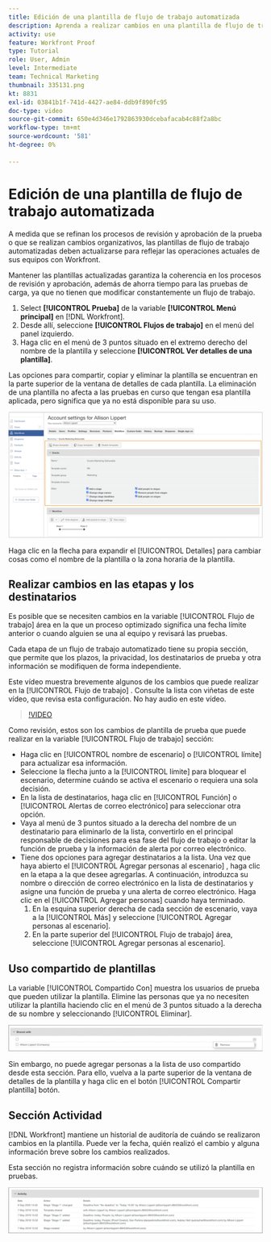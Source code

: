 ```yaml
---
title: Edición de una plantilla de flujo de trabajo automatizada
description: Aprenda a realizar cambios en una plantilla de flujo de trabajo de pruebas automatizadas existente en [!DNL  Workfront].
activity: use
feature: Workfront Proof
type: Tutorial
role: User, Admin
level: Intermediate
team: Technical Marketing
thumbnail: 335131.png
kt: 8831
exl-id: 03841b1f-741d-4427-ae84-ddb9f890fc95
doc-type: video
source-git-commit: 650e4d346e1792863930dcebafacab4c88f2a8bc
workflow-type: tm+mt
source-wordcount: '581'
ht-degree: 0%

---
```


# Edición de una plantilla de flujo de trabajo automatizada

A medida que se refinan los procesos de revisión y aprobación de la prueba o que se realizan cambios organizativos, las plantillas de flujo de trabajo automatizadas deben actualizarse para reflejar las operaciones actuales de sus equipos con Workfront.

Mantener las plantillas actualizadas garantiza la coherencia en los procesos de revisión y aprobación, además de ahorra tiempo para las pruebas de carga, ya que no tienen que modificar constantemente un flujo de trabajo.

1. Select **[!UICONTROL Prueba]** de la variable **[!UICONTROL Menú principal]** en [!DNL Workfront].
1. Desde allí, seleccione **[!UICONTROL Flujos de trabajo]** en el menú del panel izquierdo.
1. Haga clic en el menú de 3 puntos situado en el extremo derecho del nombre de la plantilla y seleccione **[!UICONTROL Ver detalles de una plantilla]**.

Las opciones para compartir, copiar y eliminar la plantilla se encuentran en la parte superior de la ventana de detalles de cada plantilla. La eliminación de una plantilla no afecta a las pruebas en curso que tengan esa plantilla aplicada, pero significa que ya no está disponible para su uso.

![Ventana de detalles de plantilla](assets/proof-system-setup-edit-templates-details-area.png)

<!--
Lean More URLs
-->

Haga clic en la flecha para expandir el [!UICONTROL Detalles] para cambiar cosas como el nombre de la plantilla o la zona horaria de la plantilla.

## Realizar cambios en las etapas y los destinatarios

Es posible que se necesiten cambios en la variable [!UICONTROL Flujo de trabajo] área en la que un proceso optimizado significa una fecha límite anterior o cuando alguien se una al equipo y revisará las pruebas.

Cada etapa de un flujo de trabajo automatizado tiene su propia sección, que permite que los plazos, la privacidad, los destinatarios de prueba y otra información se modifiquen de forma independiente.

Este vídeo muestra brevemente algunos de los cambios que puede realizar en la [!UICONTROL Flujo de trabajo] . Consulte la lista con viñetas de este vídeo, que revisa esta configuración. No hay audio en este vídeo.

>[!VIDEO](https://video.tv.adobe.com/v/335131/?quality=12&learn=on)

Como revisión, estos son los cambios de plantilla de prueba que puede realizar en la variable [!UICONTROL Flujo de trabajo] sección:

* Haga clic en [!UICONTROL nombre de escenario] o [!UICONTROL límite] para actualizar esa información.
* Seleccione la flecha junto a la [!UICONTROL límite] para bloquear el escenario, determine cuándo se activa el escenario o requiera una sola decisión.
* En la lista de destinatarios, haga clic en [!UICONTROL Función] o [!UICONTROL Alertas de correo electrónico] para seleccionar otra opción.
* Vaya al menú de 3 puntos situado a la derecha del nombre de un destinatario para eliminarlo de la lista, convertirlo en el principal responsable de decisiones para esa fase del flujo de trabajo o editar la función de prueba y la información de alerta por correo electrónico.
* Tiene dos opciones para agregar destinatarios a la lista. Una vez que haya abierto el [!UICONTROL Agregar personas al escenario] , haga clic en la etapa a la que desee agregarlas. A continuación, introduzca su nombre o dirección de correo electrónico en la lista de destinatarios y asigne una función de prueba y una alerta de correo electrónico. Haga clic en el [!UICONTROL Agregar personas] cuando haya terminado.
   1. En la esquina superior derecha de cada sección de escenario, vaya a la [!UICONTROL Más] y seleccione [!UICONTROL Agregar personas al escenario].
   1. En la parte superior del [!UICONTROL Flujo de trabajo] área, seleccione [!UICONTROL Agregar personas al escenario].

## Uso compartido de plantillas

La variable [!UICONTROL Compartido Con] muestra los usuarios de prueba que pueden utilizar la plantilla. Elimine las personas que ya no necesiten utilizar la plantilla haciendo clic en el menú de 3 puntos situado a la derecha de su nombre y seleccionando [!UICONTROL Eliminar].

![[!UICONTROL Compartido Con] list](assets/proof-system-setups-edit-template-shared-with.png)

Sin embargo, no puede agregar personas a la lista de uso compartido desde esta sección. Para ello, vuelva a la parte superior de la ventana de detalles de la plantilla y haga clic en el botón [!UICONTROL Compartir plantilla] botón.

## Sección Actividad

[!DNL Workfront] mantiene un historial de auditoría de cuándo se realizaron cambios en la plantilla. Puede ver la fecha, quién realizó el cambio y alguna información breve sobre los cambios realizados.

Esta sección no registra información sobre cuándo se utilizó la plantilla en pruebas.

![Lista de actividades de prueba](assets/proof-system-setups-edit-template-activity.png)
